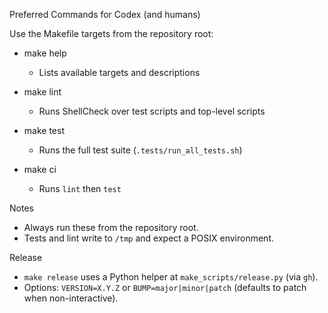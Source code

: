 Preferred Commands for Codex (and humans)

Use the Makefile targets from the repository root:

- make help
  - Lists available targets and descriptions

- make lint
  - Runs ShellCheck over test scripts and top-level scripts

- make test
  - Runs the full test suite (`.tests/run_all_tests.sh`)

- make ci
  - Runs `lint` then `test`

Notes
- Always run these from the repository root.
- Tests and lint write to `/tmp` and expect a POSIX environment.

Release
- `make release` uses a Python helper at `make_scripts/release.py` (via `gh`).
- Options: `VERSION=X.Y.Z` or `BUMP=major|minor|patch` (defaults to patch when non-interactive).
